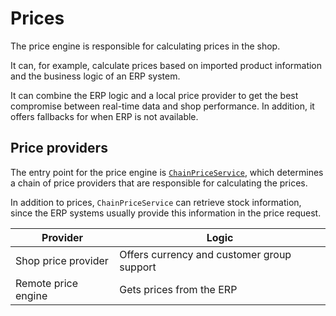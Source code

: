 # Prices

The price engine is responsible for calculating prices in the shop.

It can, for example, calculate prices based on imported product information
and the business logic of an ERP system. 

It can combine the ERP logic and a local price provider to get the best compromise between real-time data and shop performance.
In addition, it offers fallbacks for when ERP is not available. 

## Price providers

The entry point for the price engine is [`ChainPriceService`](price_api/price_providers.md#chainpriceservice),
which determines a chain of price providers that are responsible for calculating the prices. 

In addition to prices, `ChainPriceService` can retrieve stock information,
since the ERP systems usually provide this information in the price request. 

|Provider|Logic|
|--- |--- |
|Shop price provider|Offers currency and customer group support|
|Remote price engine|Gets prices from the ERP|
